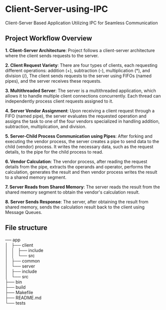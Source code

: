 # Client-Server-using-IPC
Client-Server Based Application Utilizing IPC for Seamless Communication

## Project Workflow Overview
**1. Client-Server Architecture**: Project follows a client-server architecture where the client sends requests to the server.

**2. Client Request Variety**: There are four types of clients, each requesting different operations: addition (+), subtraction (-), multiplication (*), and division (/), The client sends requests to the server using FIFOs (named pipes), and the server receives these requests.

**3. Multithreaded Server**: The server is a multithreaded application, which allows it to handle multiple client connections concurrently. Each thread can independently process client requests assigned to it.

**4. Server Vendor Assignment**: Upon receiving a client request through a FIFO (named pipe), the server evaluates the requested operation and assigns the task to one of the four vendors specialized in handling addition, subtraction, multiplication, and division.

**5. Server-Child Process Communication using Pipes**: After forking and executing the vendor process, the server creates a pipe to send data to the child (vendor) process. It writes the necessary data, such as the request details, to the pipe for the child process to read.

**6. Vendor Calculation**: The vendor process, after reading the request details from the pipe, extracts the operands and operator, performs the calculation, generates the result and then vendor process writes the result to a shared memory segment.

**7. Server Reads from Shared Memory**: The server reads the result from the shared memory segment to obtain the vendor's calculation result.

**8. Server Sends Response**: The server, after obtaining the result from shared memory, sends the calculation result back to the client using Message Queues.

## File structure
── app<br />
│   ├── client<br />
│   │   ├── include<br />
│   │   └── src<br />
│   ├── common<br />
│   └── server<br />
│       ├── include<br />
│       └── src<br />
├── bin<br />
├── build<br />
├── Makefile<br />
├── README.md<br />
└── tests<br />